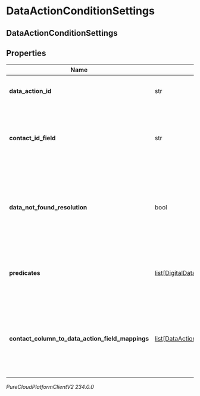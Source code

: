 # DataActionConditionSettings

## DataActionConditionSettings

## Properties

|Name | Type | Description | Notes|
|------------ | ------------- | ------------- | -------------|
| **data_action_id** | str | The Data Action Id to use for this condition. | |
| **contact_id_field** | str | The input field from the data action that the contactId will be passed into. | [optional] |
| **data_not_found_resolution** | bool | The result of this condition if the data action returns a result indicating there was no data. | |
| **predicates** | [list[DigitalDataActionConditionPredicate]](DigitalDataActionConditionPredicate) | A list of predicates defining the comparisons to use for this condition. | [optional] |
| **contact_column_to_data_action_field_mappings** | [list[DataActionContactColumnFieldMapping]](DataActionContactColumnFieldMapping) | A list of mappings defining which contact data fields will be passed to which data action input fields. | [optional] |



_PureCloudPlatformClientV2 234.0.0_
